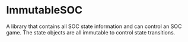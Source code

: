 # ImmutableSOC
A library that contains all SOC state information and can control an SOC game. The state objects are all immutable to control state transitions. 
